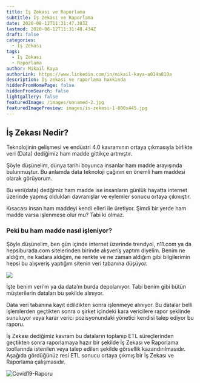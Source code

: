 ```yaml
---
title: İş Zekası ve Raporlama
subtitle: İş Zekası ve Raporlama
date: 2020-08-12T11:31:47.383Z
lastmod: 2020-08-12T11:31:48.434Z
draft: false
categories:
  - İş Zekası
tags:
  - İş Zekası
  - Raporlama
author: Mikail Kaya
authorLink: https://www.linkedin.com/in/mikail-kaya-a014a810a
description: İş zekası ve raporlama hakkında
hiddenFromHomePage: false
hiddenFromSearch: false
lightgallery: false
featuredImage: /images/unnamed-2.jpg
featuredImagePreview: images/is-zekasi-1-800x445.jpg
---
```

## İş Zekası Nedir?

Teknolojinin gelişmesi ve endüstri 4.0 kavramının ortaya çıkmasıyla birlikte veri (Data) dediğimiz ham madde gittikçe artmıştır.

Şöyle düşünelim, dünya tarihi boyunca insanlar ham madde arayışında bulunmuştur. Bu anlamda data teknoloji çağının en önemli ham maddesi olarak görüyorum.

Bu veri(data) dedğimiz ham madde ise insanların günlük hayatta internet üzerinde yapmış oldukları davranışlar ve eylemler sonucu ortaya çıkmıştır.

Kısacası insan ham maddeyi kendi elleri ile üretiyor. Şimdi bir yerde ham madde varsa işlenmese olur mu? Tabi ki olmaz.

### Peki bu ham madde nasıl işleniyor?

Şöyle düşünelim, ben gün içinde internet üzerinde trendyol, n11.com ya da hepsiburada.com sitelerinden birinde  alışveriş yaptım diyelim. Benim ne aldığım, ne kadara aldığım, ne renkte ve ne zaman aldığım gibi bilgilerimin hepsi bu alışveriş yaptığım sitenin veri tabanına düşüyor.

![](/images/unnamed-2.png)

İşte benim veri’m ya da data’m burda depolanıyor. Tabi benim gibi bütün müşterilerin dataları bu şekilde alınıyor.

Data veri tabanına kayıt edildikten sonra işlenmeye alınıyor. Bu datalar belli işlemlerden geçtikten sonra o şirket içindeki kara vericilere rapor şeklinde sunuluyor veya karar verici pozisyonundaki yönetici kendisi talep ediyor bu raporu.

İş Zekası dediğimiz kavram bu dataların toplanıp ETL süreçlerinden geçtikten sonra raporlamaya hazır bir şekilde İş Zekası ve Raporlama toollarında istenilen veya talep edilen şekilde görsellik kazandırılmasıdır. Aşağıda gördüğünüz resi ETL sonucu ortaya çıkmış bir İş Zekası ve Raporlama çalışmasıdır.

![Covid19-Raporu](/images/covid-19-2.png "Covid19-Raporu")